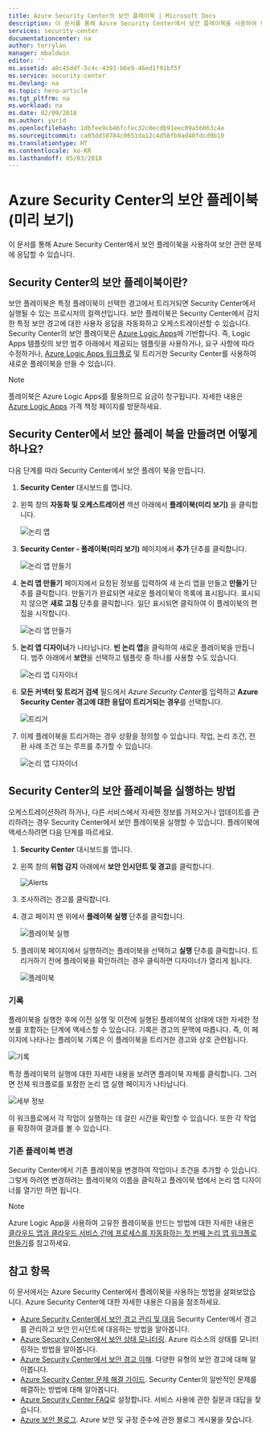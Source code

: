 ```yaml
---
title: Azure Security Center의 보안 플레이북 | Microsoft Docs
description: 이 문서를 통해 Azure Security Center에서 보안 플레이북을 사용하여 보안 인시던트에 대한 사용자 응답을 자동화할 수 있습니다.
services: security-center
documentationcenter: na
author: terrylan
manager: mbaldwin
editor: ''
ms.assetid: a8c45ddf-5c4c-4393-b6e9-46ed1f91bf5f
ms.service: security-center
ms.devlang: na
ms.topic: hero-article
ms.tgt_pltfrm: na
ms.workload: na
ms.date: 02/09/2018
ms.author: yurid
ms.openlocfilehash: 1d6fee9cb46fcfec32c0ecdb91eec09a56063c4e
ms.sourcegitcommit: ca05dd10784c0651da12c4d58fb9ad40fdcd9b10
ms.translationtype: HT
ms.contentlocale: ko-KR
ms.lasthandoff: 05/03/2018
---
```

# <a name="security-playbook-in-azure-security-center-preview"></a>Azure Security Center의 보안 플레이북(미리 보기)
이 문서를 통해 Azure Security Center에서 보안 플레이북을 사용하여 보안 관련 문제에 응답할 수 있습니다.

## <a name="what-is-security-playbook-in-security-center"></a>Security Center의 보안 플레이북이란?
보안 플레이북은 특정 플레이북이 선택한 경고에서 트리거되면 Security Center에서 실행될 수 있는 프로시저의 컬렉션입니다. 보안 플레이북은 Security Center에서 감지한 특정 보안 경고에 대한 사용자 응답을 자동화하고 오케스트레이션할 수 있습니다. Security Center의 보안 플레이북은 [Azure Logic Apps](https://docs.microsoft.com/azure/logic-apps/logic-apps-what-are-logic-apps)에 기반합니다. 즉, Logic Apps 템플릿의 보안 범주 아래에서 제공되는 템플릿을 사용하거나, 요구 사항에 따라 수정하거나, [Azure Logic Apps 워크플로](https://docs.microsoft.com/azure/logic-apps/logic-apps-create-a-logic-app) 및 트리거한 Security Center를 사용하여 새로운 플레이북을 만들 수 있습니다. 

> [!NOTE]
> 플레이북은 Azure Logic Apps를 활용하므로 요금이 청구됩니다. 자세한 내용은 [Azure Logic Apps](https://azure.microsoft.com/pricing/details/logic-apps/) 가격 책정 페이지를 방문하세요. 

## <a name="how-to-create-a-security-playbook-from-security-center"></a>Security Center에서 보안 플레이 북을 만들려면 어떻게 하나요?
다음 단계를 따라 Security Center에서 보안 플레이 북을 만듭니다.

1.  **Security Center** 대시보드를 엽니다.
2.  왼쪽 창의 **자동화 및 오케스트레이션** 섹션 아래에서 **플레이북(미리 보기)** 을 클릭합니다.

    ![논리 앱](./media/security-center-playbooks/security-center-playbooks-fig17.png)
 
3. **Security Center - 플레이북(미리 보기)** 페이지에서 **추가** 단추를 클릭합니다.

    ![논리 앱 만들기](./media/security-center-playbooks/security-center-playbooks-fig2.png)

4. **논리 앱 만들기** 페이지에서 요청된 정보를 입력하여 새 논리 앱을 만들고 **만들기** 단추를 클릭합니다. 만들기가 완료되면 새로운 플레이북이 목록에 표시됩니다. 표시되지 않으면 **새로 고침** 단추를 클릭합니다. 일단 표시되면 클릭하여 이 플레이북의 편집을 시작합니다.

    ![논리 앱 만들기](./media/security-center-playbooks/security-center-playbooks-fig3.png)

5. **논리 앱 디자이너**가 나타납니다. **빈 논리 앱**을 클릭하여 새로운 플레이북을 만듭니다. 범주 아래에서 **보안**을 선택하고 템플릿 중 하나를 사용할 수도 있습니다.
    
    ![논리 앱 디자이너](./media/security-center-playbooks/security-center-playbooks-fig4.png)

6. **모든 커넥터 및 트리거 검색** 필드에서 *Azure Security Center*를 입력하고 **Azure Security Center 경고에 대한 응답이 트리거되는 경우**를 선택합니다.

    ![트리거](./media/security-center-playbooks/security-center-playbooks-fig12.png)

7. 이제 플레이북을 트리거하는 경우 상황을 정의할 수 있습니다. 작업, 논리 조건, 전환 사례 조건 또는 루프를 추가할 수 있습니다.

    ![논리 앱 디자이너](./media/security-center-playbooks/security-center-playbooks-fig5.png)
     
## <a name="how-to-run-a-security-playbook-in-security-center"></a>Security Center의 보안 플레이북을 실행하는 방법

오케스트레이션하려 하거나, 다른 서비스에서 자세한 정보를 가져오거나 업데이트를 관리하려는 경우 Security Center에서 보안 플레이북을 실행할 수 있습니다. 플레이북에 액세스하려면 다음 단계를 따르세요.

1.  **Security Center** 대시보드를 엽니다.
2.  왼쪽 창의 **위협 감지** 아래에서 **보안 인시던트 및 경고**를 클릭합니다.

    ![Alerts](./media/security-center-playbooks/security-center-playbooks-fig6.png)

3.  조사하려는 경고를 클릭합니다.
4.  경고 페이지 맨 위에서 **플레이북 실행** 단추를 클릭합니다.

    ![플레이북 실행](./media/security-center-playbooks/security-center-playbooks-fig7.png)

5. 플레이북 페이지에서 실행하려는 플레이북을 선택하고 **실행** 단추를 클릭합니다. 트리거하기 전에 플레이북을 확인하려는 경우 클릭하면 디자이너가 열리게 됩니다.

    ![플레이북](./media/security-center-playbooks/security-center-playbooks-fig13.png)

### <a name="history"></a>기록

플레이북을 실행한 후에 이전 실행 및 이전에 실행된 플레이북의 상태에 대한 자세한 정보를 포함하는 단계에 액세스할 수 있습니다. 기록은 경고의 문맥에 따릅니다. 즉, 이 페이지에 나타나는 플레이북 기록은 이 플레이북을 트리거한 경고와 상호 관련됩니다. 

![기록](./media/security-center-playbooks/security-center-playbooks-fig16.png)

특정 플레이북의 실행에 대한 자세한 내용을 보려면 플레이북 자체를 클릭합니다. 그러면 전체 워크플로를 포함한 논리 앱 실행 페이지가 나타납니다.

![세부 정보](./media/security-center-playbooks/security-center-playbooks-fig14.png)

이 워크플로에서 각 작업이 실행하는 데 걸린 시간을 확인할 수 있습니다. 또한 각 작업을 확장하여 결과를 볼 수 있습니다. 

### <a name="changing-an-existing-playbook"></a>기존 플레이북 변경

Security Center에서 기존 플레이북을 변경하여 작업이나 조건을 추가할 수 있습니다. 그렇게 하려면 변경하려는 플레이북의 이름을 클릭하고 플레이북 탭에서 논리 앱 디자이너를 열기만 하면 됩니다.

> [!NOTE]
> Azure Logic App을 사용하여 고유한 플레이북을 만드는 방법에 대한 자세한 내용은 [클라우드 앱과 클라우드 서비스 간에 프로세스를 자동화하는 첫 번째 논리 앱 워크플로 만들기](https://docs.microsoft.com/azure/logic-apps/logic-apps-create-a-logic-app#add-an-action-that-responds-to-your-trigger)를 참고하세요.


## <a name="see-also"></a>참고 항목
이 문서에서는 Azure Security Center에서 플레이북을 사용하는 방법을 살펴보았습니다. Azure Security Center에 대한 자세한 내용은 다음을 참조하세요.

* [Azure Security Center에서 보안 경고 관리 및 대응](https://docs.microsoft.com/azure/security-center/security-center-managing-and-responding-alerts) Security Center에서 경고를 관리하고 보안 인시던트에 대응하는 방법을 알아봅니다.
* [Azure Security Center에서 보안 상태 모니터링](security-center-monitoring.md). Azure 리소스의 상태를 모니터링하는 방법을 알아봅니다.
* [Azure Security Center에서 보안 경고 이해](https://docs.microsoft.com/azure/security-center/security-center-alerts-type). 다양한 유형의 보안 경고에 대해 알아봅니다.
* [Azure Security Center 문제 해결 가이드](https://docs.microsoft.com/azure/security-center/security-center-troubleshooting-guide). Security Center의 일반적인 문제를 해결하는 방법에 대해 알아봅니다. 
* [Azure Security Center FAQ](security-center-faq.md)로 설정합니다. 서비스 사용에 관한 질문과 대답을 찾습니다.
* [Azure 보안 블로그](http://blogs.msdn.com/b/azuresecurity/). Azure 보안 및 규정 준수에 관한 블로그 게시물을 찾습니다.

